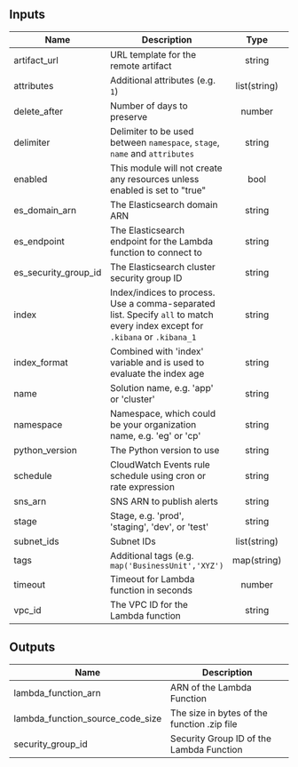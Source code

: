 ## Inputs

| Name | Description | Type | Default | Required |
|------|-------------|:----:|:-----:|:-----:|
| artifact_url | URL template for the remote artifact | string | `https://artifacts.cloudposse.com/$$${module_name}/$$${git_ref}/$$${filename}` | no |
| attributes | Additional attributes (e.g. `1`) | list(string) | `<list>` | no |
| delete_after | Number of days to preserve | number | `15` | no |
| delimiter | Delimiter to be used between `namespace`, `stage`, `name` and `attributes` | string | `-` | no |
| enabled | This module will not create any resources unless enabled is set to "true" | bool | `true` | no |
| es_domain_arn | The Elasticsearch domain ARN | string | - | yes |
| es_endpoint | The Elasticsearch endpoint for the Lambda function to connect to | string | - | yes |
| es_security_group_id | The Elasticsearch cluster security group ID | string | - | yes |
| index | Index/indices to process. Use a comma-separated list. Specify `all` to match every index except for `.kibana` or `.kibana_1` | string | `all` | no |
| index_format | Combined with 'index' variable and is used to evaluate the index age | string | `%Y.%m.%d` | no |
| name | Solution name, e.g. 'app' or 'cluster' | string | `app` | no |
| namespace | Namespace, which could be your organization name, e.g. 'eg' or 'cp' | string | `` | no |
| python_version | The Python version to use | string | `2.7` | no |
| schedule | CloudWatch Events rule schedule using cron or rate expression | string | `cron(0 3 * * ? *)` | no |
| sns_arn | SNS ARN to publish alerts | string | `` | no |
| stage | Stage, e.g. 'prod', 'staging', 'dev', or 'test' | string | `` | no |
| subnet_ids | Subnet IDs | list(string) | - | yes |
| tags | Additional tags (e.g. `map('BusinessUnit','XYZ')` | map(string) | `<map>` | no |
| timeout | Timeout for Lambda function in seconds | number | `300` | no |
| vpc_id | The VPC ID for the Lambda function | string | - | yes |

## Outputs

| Name | Description |
|------|-------------|
| lambda_function_arn | ARN of the Lambda Function |
| lambda_function_source_code_size | The size in bytes of the function .zip file |
| security_group_id | Security Group ID of the Lambda Function |

